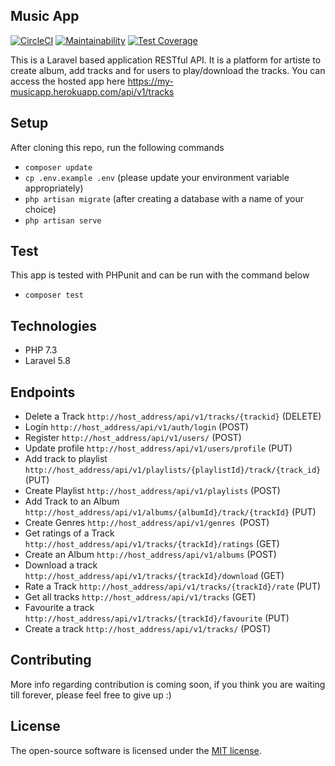 ## Music App
[![CircleCI](https://circleci.com/gh/Oloyedesinmiloluwa/musicApp/tree/develop.svg?style=svg)](https://circleci.com/gh/Oloyedesinmiloluwa/musicApp/tree/develop)
[![Maintainability](https://api.codeclimate.com/v1/badges/9a19bda3618351d0bb8f/maintainability)](https://codeclimate.com/github/Oloyedesinmiloluwa/musicApp/maintainability)
[![Test Coverage](https://api.codeclimate.com/v1/badges/9a19bda3618351d0bb8f/test_coverage)](https://codeclimate.com/github/Oloyedesinmiloluwa/musicApp/test_coverage)

This is a Laravel based application RESTful API. It is a platform for artiste to create album, add tracks and for users to play/download the tracks.
You can access the hosted app here https://my-musicapp.herokuapp.com/api/v1/tracks

## Setup

After cloning this repo, run the following commands

- `composer update`
- `cp .env.example .env` (please update your environment variable appropriately)
- `php artisan migrate` (after creating a database with a name of your choice)
- `php artisan serve`

## Test

This app is tested with PHPunit and can be run with the command below

- `composer test`

## Technologies

- PHP 7.3
- Laravel 5.8

## Endpoints

- Delete a Track `http://host_address/api/v1/tracks/{trackid}` (DELETE)
- Login `http://host_address/api/v1/auth/login` (POST)
- Register `http://host_address/api/v1/users/` (POST)
- Update profile `http://host_address/api/v1/users/profile` (PUT)
- Add track to playlist `http://host_address/api/v1/playlists/{playlistId}/track/{track_id}` (PUT)
- Create Playlist `http://host_address/api/v1/playlists` (POST)
- Add Track to an Album `http://host_address/api/v1/albums/{albumId}/track/{trackId}` (PUT)
- Create Genres `http://host_address/api/v1/genres `(POST)
- Get ratings of a Track `http://host_address/api/v1/tracks/{trackId}/ratings` (GET)
- Create an Album `http://host_address/api/v1/albums` (POST)
- Download a track `http://host_address/api/v1/tracks/{trackId}/download` (GET)
- Rate a Track `http://host_address/api/v1/tracks/{trackId}/rate` (PUT)
- Get all tracks `http://host_address/api/v1/tracks` (GET)
- Favourite a track `http://host_address/api/v1/tracks/{trackId}/favourite` (PUT)
- Create a track `http://host_address/api/v1/tracks/` (POST)

## Contributing

More info regarding contribution is coming soon, if you think you are waiting till forever, please feel free to give up :)

## License

The open-source software is licensed under the [MIT license](https://opensource.org/licenses/MIT).
